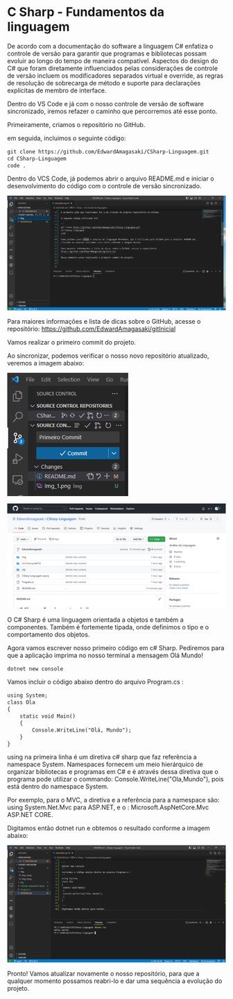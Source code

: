 # C Sharp - Fundamentos da linguagem

De acordo com a documentação do software a linguagem C# enfatiza o controle de versão para garantir que programas e bibliotecas possam evoluir ao longo do tempo de maneira compatível. Aspectos do design do C# que foram diretamente influenciados pelas considerações de controle de versão incluem os
modificadores separados virtual e override, as regras de resolução de sobrecarga de método e suporte para declarações explícitas de membro de interface.

Dentro do VS Code e já com o nosso controle de versão de software sincronizado, iremos refazer o caminho que percorremos até esse ponto. 

Primeiramente, criamos o repositório no GitHub.

em seguida, incluimos o seguinte código:

```
git clone https://github.com/EdwardAmagasaki/CSharp-Linguagem.git
cd CSharp-Linguagem
code .
```
Dentro do VCS Code, já podemos abrir o arquivo README.md e iniciar o desenvolvimento do código com o controle de versão sincronizado.

![alt text](./Img/Img_1.png "Imagem 1")

Para maiores informações e lista de dicas sobre o GitHub, acesse o repositório: 
https://github.com/EdwardAmagasaki/gitInicial

Vamos realizar o primeiro commit do projeto.

Ao sincronizar, podemos verificar o nosso novo repositório atualizado, veremos a imagem abaixo:

![alt text](./Img/Img_2.png "Imagem 2")

![alt text](./Img/Img_4.png "Imagem 2")

O C# Sharp é uma linguagem orientada a objetos e também a componentes. Também é fortemente tipada, onde definimos o tipo e o comportamento dos objetos. 

Agora vamos escrever nosso primeiro código em c# Sharp. Pediremos para que a aplicação imprima no nosso terminal a mensagem Olá Mundo!

```
dotnet new console
```
Vamos incluir o código abaixo dentro do arquivo Program.cs :
```
using System;
class Ola
{
    static void Main()
    {
        Console.WriteLine("Olá, Mundo");
    }
}

```
using na primeira linha é um diretiva c# sharp que faz referência a namespace System. Namespaces fornecem um meio hierárquico de organizar bibliotecas e programas em C# e é através dessa diretiva que o programa pode utilizar o commando: Console.WriteLine("Ola,Mundo"), pois está dentro do namespace System.

Por exemplo, para o MVC, a diretiva e a referência para a namespace são: using System.Net.Mvc para ASP.NET, e o : Microsoft.AspNetCore.Mvc ASP.NET CORE.

Digitamos então dotnet run e obtemos o resultado conforme a imagem abaixo:

![alt text](./Img/Img_3.png "Imagem 2")

Pronto! Vamos atualizar novamente o nosso repositório, para que a qualquer momento possamos reabri-lo e dar 
uma sequência a evolução do projeto.

